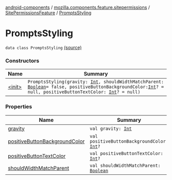 [android-components](../../../index.md) / [mozilla.components.feature.sitepermissions](../../index.md) / [SitePermissionsFeature](../index.md) / [PromptsStyling](./index.md)

# PromptsStyling

`data class PromptsStyling` [(source)](https://github.com/mozilla-mobile/android-components/blob/master/components/feature/sitepermissions/src/main/java/mozilla/components/feature/sitepermissions/SitePermissionsFeature.kt#L466)

### Constructors

| Name | Summary |
|---|---|
| [&lt;init&gt;](-init-.md) | `PromptsStyling(gravity: `[`Int`](https://kotlinlang.org/api/latest/jvm/stdlib/kotlin/-int/index.html)`, shouldWidthMatchParent: `[`Boolean`](https://kotlinlang.org/api/latest/jvm/stdlib/kotlin/-boolean/index.html)` = false, positiveButtonBackgroundColor: `[`Int`](https://kotlinlang.org/api/latest/jvm/stdlib/kotlin/-int/index.html)`? = null, positiveButtonTextColor: `[`Int`](https://kotlinlang.org/api/latest/jvm/stdlib/kotlin/-int/index.html)`? = null)` |

### Properties

| Name | Summary |
|---|---|
| [gravity](gravity.md) | `val gravity: `[`Int`](https://kotlinlang.org/api/latest/jvm/stdlib/kotlin/-int/index.html) |
| [positiveButtonBackgroundColor](positive-button-background-color.md) | `val positiveButtonBackgroundColor: `[`Int`](https://kotlinlang.org/api/latest/jvm/stdlib/kotlin/-int/index.html)`?` |
| [positiveButtonTextColor](positive-button-text-color.md) | `val positiveButtonTextColor: `[`Int`](https://kotlinlang.org/api/latest/jvm/stdlib/kotlin/-int/index.html)`?` |
| [shouldWidthMatchParent](should-width-match-parent.md) | `val shouldWidthMatchParent: `[`Boolean`](https://kotlinlang.org/api/latest/jvm/stdlib/kotlin/-boolean/index.html) |
